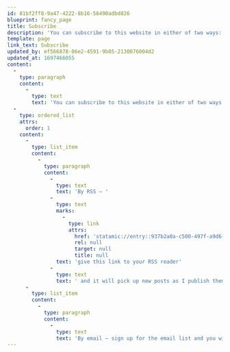 ```yaml
---
id: 81bf2ff8-9a47-4222-8b16-56490adbd826
blueprint: fancy_page
title: Subscribe
description: 'You can subscribe to this website in either of two ways: by RSS or by email.'
template: page
link_text: Subscribe
updated_by: ef566878-06e2-4591-9b05-2130076004d2
updated_at: 1697466055
content:
  -
    type: paragraph
    content:
      -
        type: text
        text: 'You can subscribe to this website in either of two ways:'
  -
    type: ordered_list
    attrs:
      order: 1
    content:
      -
        type: list_item
        content:
          -
            type: paragraph
            content:
              -
                type: text
                text: 'By RSS – '
              -
                type: text
                marks:
                  -
                    type: link
                    attrs:
                      href: 'statamic://entry::937b2a0a-c500-497f-a9d6-19911372a4d1'
                      rel: null
                      target: null
                      title: null
                text: 'give this link to your RSS reader'
              -
                type: text
                text: ' and it will pick up new posts as I publish them.'
      -
        type: list_item
        content:
          -
            type: paragraph
            content:
              -
                type: text
                text: 'By email – sign up for the email list and you will receive an email once a month with anything I''ve newly published since the previous email (unless I''ve published nothing in that time, in which case you won''t receive an email).'
---
```

